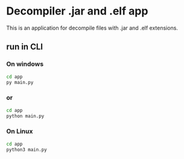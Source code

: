# Decompiler .jar and .elf app

This is an application for decompile files with .jar and .elf extensions.

## run in CLI

### On windows

```bash
cd app
py main.py
```

### or

```bash
cd app
python main.py
```

### On Linux

```bash
cd app
python3 main.py
```
